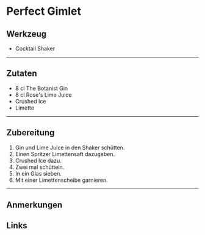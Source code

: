 Perfect Gimlet
=====================


Werkzeug
--------

* Cocktail Shaker 

***

Zutaten
-------

* 8 cl The Botanist Gin
* 8 cl Rose's Lime Juice
* Crushed Ice
* Limette

***

Zubereitung
-----------

1. Gin und Lime Juice in den Shaker schütten.
2. Einen Spritzer Limettensaft dazugeben.
3. Crushed Ice dazu.
4. Zwei mal schütteln.
5. In ein Glas sieben.
6. Mit einer Limettenscheibe garnieren.

***

Anmerkungen
-----------

Links
-----------
